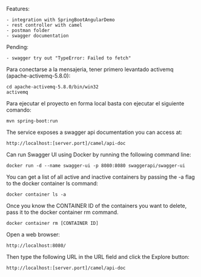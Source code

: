 Features:

    - integration with SpringBootAngularDemo
    - rest controller with camel
    - postman folder
    - swagger documentation
    
Pending:

    - swagger try out "TypeError: Failed to fetch"    

Para conectarse a la mensajeria, tener primero levantado activemq (apache-activemq-5.8.0):

    cd apache-activemq-5.8.0/bin/win32 
    activemq

Para ejecutar el proyecto en forma local basta con ejecutar el siguiente comando:

    mvn spring-boot:run
    
The service exposes a swagger api documentation you can access at:
    
    http://localhost:[server.port]/camel/api-doc
    
Can run Swagger UI using Docker by running the following command line:

    docker run -d --name swagger-ui -p 8080:8080 swaggerapi/swagger-ui    
    
You can get a list of all active and inactive containers by passing the -a flag to the docker container ls command:
    
    docker container ls -a
    
Once you know the CONTAINER ID of the containers you want to delete, pass it to the docker container rm command. 

    docker container rm [CONTAINER ID]
    
Open a web browser: 

    http://localhost:8080/ 

Then type the following URL in the URL field and click the Explore button:   

    http://localhost:[server.port]/camel/api-doc
